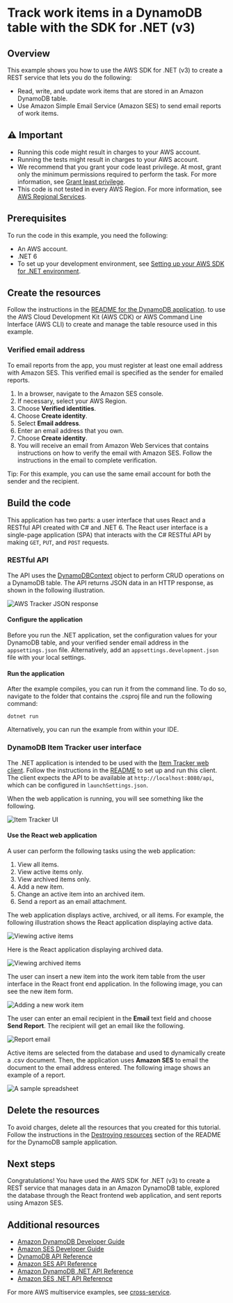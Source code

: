 # Track work items in a DynamoDB table with the SDK for .NET (v3)

## Overview

This example shows you how to use the AWS SDK for .NET (v3) to create a REST service that lets you do the following:

- Read, write, and update work items that are stored in an Amazon DynamoDB table.
- Use Amazon Simple Email Service (Amazon SES) to send email reports of work items.

## ⚠️ Important

- Running this code might result in charges to your AWS account.
- Running the tests might result in charges to your AWS account.
- We recommend that you grant your code least privilege. At most, grant only the minimum permissions required to perform the task. For more information, see [Grant least privilege](https://docs.aws.amazon.com/IAM/latest/UserGuide/best-practices.html#grant-least-privilege).
- This code is not tested in every AWS Region. For more information, see [AWS Regional Services](https://aws.amazon.com/about-aws/global-infrastructure/regional-product-services).

## Prerequisites

To run the code in this example, you need the following:

+ An AWS account.
+ .NET 6
+ To set up your development environment,
see [Setting up your AWS SDK for .NET environment](https://docs.aws.amazon.com/sdk-for-net/v3/developer-guide/net-dg-setup.html). 

## Create the resources

Follow the instructions in the
[README for the DynamoDB application](https://github.com/awsdocs/aws-doc-sdk-examples/tree/main/resources/cdk/dynamodb-item-tracker/README.md).
to use the AWS Cloud Development Kit (AWS CDK) or AWS Command Line Interface
(AWS CLI) to create and manage the table resource used in this example.

### Verified email address

To email reports from the app, you must register at least one email address with Amazon SES. This verified email is specified as the sender for emailed reports.

1. In a browser, navigate to the Amazon SES console.
1. If necessary, select your AWS Region.
1. Choose **Verified identities**.
1. Choose **Create identity**.
1. Select **Email address**.
1. Enter an email address that you own.
1. Choose **Create identity**.
1. You will receive an email from Amazon Web Services that contains instructions on how to verify the email with Amazon SES. Follow the instructions in the email to complete verification.

Tip: For this example, you can use the same email account for both the sender and the recipient.

## Build the code

This application has two parts: a user interface that uses React and a
RESTful API created with C# and .NET 6. The React user interface is a single-page
application (SPA) that interacts with the C# RESTful API by making `GET`, `PUT`, and
`POST` requests.

### RESTful API

The API uses the [DynamoDBContext](https://docs.aws.amazon.com/sdkfornet/v3/apidocs/items/DynamoDBv2/TDynamoDBContext.html)
object to perform CRUD operations on a DynamoDB table. The API
returns JSON data in an HTTP response, as shown in the following illustration.

![AWS Tracker JSON response](images/item_tracker_response.png)

#### Configure the application
Before you run the .NET application, set the configuration values for your DynamoDB table, 
and your verified sender email address in the `appsettings.json` file. Alternatively, add an `appsettings.development.json` file
with your local settings.

#### Run the application
After the example compiles, you can run it from the command line. To do so,
navigate to the folder that contains the .csproj file and run the following
command:

```
dotnet run
```

Alternatively, you can run the example from within your IDE.

### DynamoDB Item Tracker user interface
The .NET application is intended to be used with the [Item Tracker web client](https://github.com/awsdocs/aws-doc-sdk-examples/tree/main/resources/clients/react/elwing).
Follow the instructions in the [README](https://github.com/awsdocs/aws-doc-sdk-examples/tree/main/resources/clients/react/elwing/README.md) to set up and run this client.
The client expects the API to be available at `http://localhost:8080/api`, which can be configured in `launchSettings.json`.

When the web application is running, you will see something like the following.

![Item Tracker UI](images/elapp1.png)

#### Use the React web application

A user can perform the following tasks using the web application:

1. View all items.
1. View active items only.
1. View archived items only.
1. Add a new item.
1. Change an active item into an archived item.
1. Send a report as an email attachment.

The web application displays active, archived, or all items. For example, the following illustration shows the React application displaying active data.

![Viewing active items](images/elapp2.png)

Here is the React application displaying archived data.

![Viewing archived items](images/elapp3.png)

The user can insert a new item into the work item table from the user interface in the React front end application. In the following image, you can see the new item form. 

![Adding a new work item](images/item_tracker_add_item.png)

The user can enter an email recipient in the **Email** text field and choose **Send Report**. The recipient will get an email like the following.

![Report email](images/email.png)

Active items are selected from the database and used to dynamically create a .csv document. Then, the application uses **Amazon SES** to email the document to the email address entered. The following image shows an example of a report.

![A sample spreadsheet](images/excel_spreadsheet.png)

## Delete the resources

To avoid charges, delete all the resources that you created for this tutorial.
Follow the instructions in the [Destroying resources](../../../resources/cdk/dynamodb-item-tracker/README.md#destroy-resources)
section of the README for the DynamoDB sample application.

## Next steps

Congratulations! You have used the AWS SDK for .NET (v3) to create a REST service that manages data in an Amazon DynamoDB table, explored the database through the React frontend web application, and sent reports using Amazon SES.

## Additional resources

- [Amazon DynamoDB Developer Guide](http://docs.aws.amazon.com/amazondynamodb/latest/developerguide/)
- [Amazon SES Developer Guide](https://docs.aws.amazon.com/ses/latest/dg/Welcome.html)
- [DynamoDB API Reference](http://docs.aws.amazon.com/amazondynamodb/latest/APIReference/)
- [Amazon SES API Reference](https://docs.aws.amazon.com/ses/latest/APIReference/Welcome.html)
- [Amazon DynamoDB .NET API Reference](https://docs.aws.amazon.com/sdkfornet/v3/apidocs/items/DynamoDBv2/TDynamoDBClient.html)
- [Amazon SES .NET API Reference](https://docs.aws.amazon.com/sdkfornet/v3/apidocs/items/SimpleEmail/NSimpleEmail.html)

For more AWS multiservice examples, see
[cross-service](https://github.com/awsdocs/aws-doc-sdk-examples/tree/master/dotnetv3/cross-service).


